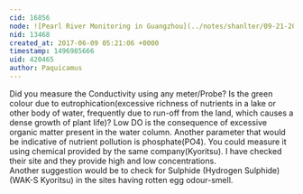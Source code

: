 ```yaml
---
cid: 16856
node: ![Pearl River Monitoring in Guangzhou](../notes/shanlter/09-21-2016/pearl-river-monitoring-in-guangzhou)
nid: 13468
created_at: 2017-06-09 05:21:06 +0000
timestamp: 1496985666
uid: 420465
author: Paquicamus
---
```


Did you measure the Conductivity using any meter/Probe?
Is the green colour due to eutrophication(excessive richness of nutrients in a lake or other body of water, frequently due to run-off from the land, which causes a dense growth of plant life)?
Low DO is the consequence of excessive organic matter present in the water column. 
Another parameter that would be indicative of nutrient pollution is phosphate(PO4). You could measure it using chemical provided by the same company(Kyoritsu). I have checked their site and they provide high and low concentrations.  
Another suggestion would be to check for Sulphide (Hydrogen Sulphide)(WAK-S  Kyoritsu) in the sites having rotten egg odour-smell. 
   
 